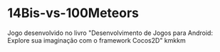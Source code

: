 # 14Bis-vs-100Meteors
Jogo desenvolvido no livro "Desenvolvimento de Jogos para Android: Explore sua imaginação com o framework Cocos2D"
kmkkm
